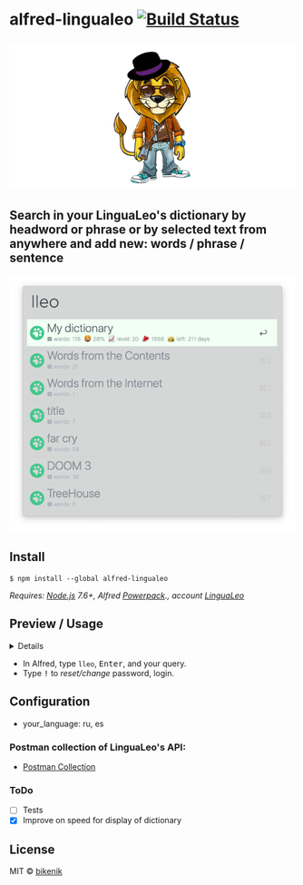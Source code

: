 # alfred-lingualeo [![Build Status](https://travis-ci.org/bikenik/alfred-lingualeo.svg?branch=master)](https://travis-ci.org/bikenik/alfred-lingualeo)

## ![LinguaLeo](media-readme/icon.png)

## Search in your LinguaLeo's dictionary by headword or phrase or by selected text from anywhere and add new: words / phrase / sentence

![Search by headword](./media-readme/main-window.png)

## Install

```
$ npm install --global alfred-lingualeo
```

*Requires: [Node.js](https://nodejs.org) 7.6+, Alfred [Powerpack](https://www.alfredapp.com/powerpack/)., account [LinguaLeo](https://lingualeo.com)*

## Preview / Usage

<details>
 

<!-- toc -->

### Create, choose and delete your words in LinguaLeo

![Create, choose and delete your words in LinguaLeo](./media-readme/delete-action.png)
![Create, choose and delete your words in LinguaLeo](./media-readme/add-word.png)

### Use <kbd>⌥ + ↵</kbd> to play soud of current word

![Create, choose and delete your decks in LinguaLeo](./media-readme/play-action.png)

### Notifications

![Notifications](./media-readme/notification-alfred-readme.png)

<!-- tocstop -->

</details>

- In Alfred, type `lleo`, <kbd>Enter</kbd>, and your query.
- Type <kbd>!</kbd> to *reset/change* password, login.

## Configuration

- your_language: ru, es

### Postman collection of LinguaLeo's API:

- [Postman Collection](https://github.com/bikenik/alfred-lingualeo/blob/master/Lingua-Leo.postman_collection.json)

### ToDo

- [ ] Tests
- [x] Improve on speed for display of dictionary

## License

MIT © [bikenik](http://bikenik.org)
